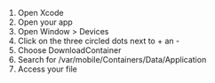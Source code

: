 1. Open Xcode
2. Open your app
3. Open Window > Devices
4. Click on the three circled dots next to + an -
5. Choose DownloadContainer
6. Search for /var/mobile/Containers/Data/Application 
7. Access your file